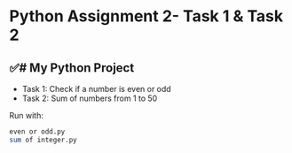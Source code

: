 # Python Assignment 2- Task 1 & Task 2

## ✅# My Python Project


- Task 1: Check if a number is even or odd
- Task 2: Sum of numbers from 1 to 50


Run with:
```bash
even or odd.py
sum of integer.py
